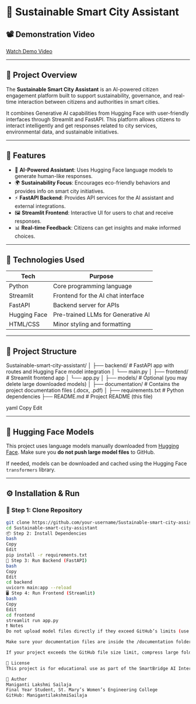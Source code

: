 # 🌆 Sustainable Smart City Assistant

## 📽️ Demonstration Video
[Watch Demo Video](https://drive.google.com/file/d/1_W4fZmvpxNki0SbtjuQHNGjy9JsOaNoX/view?usp=sharing)

---

## 🧠 Project Overview

The **Sustainable Smart City Assistant** is an AI-powered citizen engagement platform built to support sustainability, governance, and real-time interaction between citizens and authorities in smart cities.

It combines Generative AI capabilities from Hugging Face with user-friendly interfaces through Streamlit and FastAPI. This platform allows citizens to interact intelligently and get responses related to city services, environmental data, and sustainable initiatives.

---

## 🚀 Features

- 💬 **AI-Powered Assistant**: Uses Hugging Face language models to generate human-like responses.
- 🌍 **Sustainability Focus**: Encourages eco-friendly behaviors and provides info on smart city initiatives.
- ⚡ **FastAPI Backend**: Provides API services for the AI assistant and external integrations.
- 🖼️ **Streamlit Frontend**: Interactive UI for users to chat and receive responses.
- 📊 **Real-time Feedback**: Citizens can get insights and make informed choices.

---

## 🧰 Technologies Used

| Tech         | Purpose                            |
|--------------|-------------------------------------|
| Python       | Core programming language          |
| Streamlit    | Frontend for the AI chat interface |
| FastAPI      | Backend server for APIs            |
| Hugging Face | Pre-trained LLMs for Generative AI |
| HTML/CSS     | Minor styling and formatting       |

---

## 📁 Project Structure

Sustainable-smart-city-assistant/
│
├── backend/ # FastAPI app with routes and Hugging Face model integration
│ └── main.py
│
├── frontend/ # Streamlit frontend app
│ └── app.py
│
├── models/ # Optional (you may delete large downloaded models)
│
├── documentation/ # Contains the project documentation files (.docx, .pdf)
│
├── requirements.txt # Python dependencies
├── README.md # Project README (this file)

yaml
Copy
Edit

---

## 🧠 Hugging Face Models

This project uses language models manually downloaded from [Hugging Face](https://huggingface.co/). Make sure you **do not push large model files** to GitHub.

If needed, models can be downloaded and cached using the Hugging Face `transformers` library.

---

## ⚙️ Installation & Run

### 🔧 Step 1: Clone Repository
```bash
git clone https://github.com/your-username/Sustainable-smart-city-assistant.git
cd Sustainable-smart-city-assistant
📦 Step 2: Install Dependencies
bash
Copy
Edit
pip install -r requirements.txt
🚀 Step 3: Run Backend (FastAPI)
bash
Copy
Edit
cd backend
uvicorn main:app --reload
🖥️ Step 4: Run Frontend (Streamlit)
bash
Copy
Edit
cd frontend
streamlit run app.py
❗ Notes
Do not upload model files directly if they exceed GitHub’s limits (use .gitignore).

Make sure your documentation files are inside the /documentation folder.

If your project exceeds the GitHub file size limit, compress large folders (except models) or use Drive for model sharing.

📜 License
This project is for educational use as part of the SmartBridge AI Internship.

👤 Author
Maniganti Lakshmi Sailaja
Final Year Student, St. Mary’s Women’s Engineering College
GitHub: ManigantilakshmiSailaja

